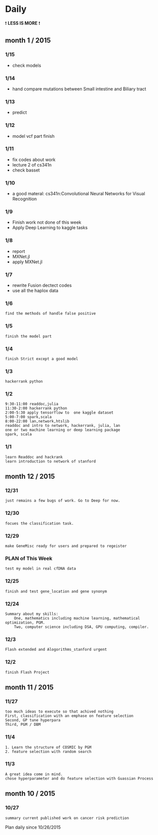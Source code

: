 # Daily

:exclamation: **LESS IS MORE** :exclamation:

## month 1 / 2015

### 1/15
- check models

### 1/14
- hand compare mutations between Small intestine and Biliary tract

### 1/13
- predict

### 1/12
- model vcf part finish

### 1/11
- fix codes about work
- lecture 2 of cs341n
- check basset

### 1/10
- a good materal: cs341n:Convolutional Neural Networks for Visual Recognition

### 1/9
- Finish work not done of this week
- Apply Deep Learning to kaggle tasks

### 1/8
- report
- MXNet.jl
- apply MXNet.jl

### 1/7 
- rewrite Fusion dectect codes
- use all the haplox data

### 1/6
	find the methods of handle false positive

### 1/5
	finish the model part 

### 1/4
	finish Strict except a good model

### 1/3
	hackerrank python
### 1/2
	9:30-11:00 readdoc,julia
	11:30-2:00 hackerrank python
	2:00-5:30 apply tensorflow to  one kaggle dataset
	5:00-7:00 spark,scala
	8:00-22:00 lan,network,htslib
    readdoc and intro to network, hackerrank, julia, lan
	one or two machine learning or deep learning package 
	spark, scala
### 1/1
	learn Readdoc and hackrank
	learn introduction to network of stanford
## month 12 / 2015
### 12/31
	just remains a few bugs of work. Go to Deep for now.

### 12/30
	focues the classification task.

### 12/29
	make GeneMisc ready for users and prepared to regeister

### PLAN of This Week
	test my model in real cfDNA data

### 12/25
	finish and test gene_location and gene synonym

### 12/24
	Summary about my skills:
		One, mathematics including machine learning, mathematical optimization, PGM.
		Two, computer science including DSA, GPU computing, compiler.

### 12/3
    Flash extended and Alogorithms_stanford urgent

### 12/2
    finish Flash Project

## month 11 / 2015

### 11/27 
    too much ideas to execute so that achived nothing
    First, classification with an emphase on feature selection
    Second, GP tune hyperpara
    Third, PGM / DBM

### 11/4
    1. Learn the structure of COSMIC by PGM
    2. feature selection with random search
### 11/3
    A great idea come in mind.
    chose hyperparameter and do feature selection with Guassian Process
	
## month 10 / 2015
    
### 10/27

    summary current published work on cancer risk prediction


Plan daily since 10/26/2015
